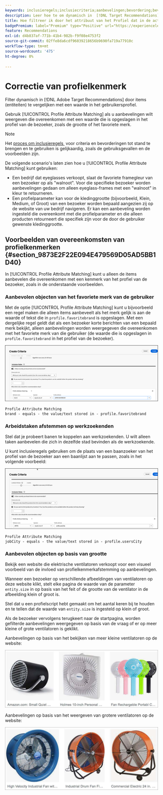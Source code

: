 ```yaml
---
keywords: inclusieregels;inclusiecriteria;aanbevelingen;bevordering;bevorderingen;dynamische filtratie;dynamic;profile kenmerkovereenkomsten
description: Leer hoe te om dynamisch in  [!DNL Target Recommendations]  te filtreren door punten (entiteiten) tegen een waarde in het profiel van de gebruiker te vergelijken.
title: Hoe filtreer ik door het attribuut van het Profiel dat in de activiteiten van Aanbevelingen past?
badgePremium: label="Premium" type="Positive" url="https://experienceleague.adobe.com/docs/target/using/introduction/intro.html?lang=nl-NL#premium newtab=true" tooltip="Kijk wat er in Target Premium is opgenomen."
feature: Recommendations
exl-id: d4b837af-771b-41b4-982b-f9f08e4753f2
source-git-commit: 02ffe8da6cdf96039218656b9690fa719a77910c
workflow-type: tm+mt
source-wordcount: '475'
ht-degree: 0%

---
```


# Correctie van profielkenmerk

Filter dynamisch in [!DNL Adobe Target Recommendations] door items (entiteiten) te vergelijken met een waarde in het gebruikersprofiel.

Gebruik [!UICONTROL Profile Attribute Matching] als u aanbevelingen wilt weergeven die overeenkomen met een waarde die is opgeslagen in het profiel van de bezoeker, zoals de grootte of het favoriete merk.

>[!NOTE]
>
>Het [&#x200B; proces om inclusieregels &#x200B;](/help/main/c-recommendations/c-algorithms/use-dynamic-and-static-inclusion-rules.md) voor criteria en bevorderingen tot stand te brengen en te gebruiken is gelijkaardig, zoals de gebruiksgevallen en de voorbeelden zijn.

De volgende scenario&#39;s laten zien hoe u [!UICONTROL Profile Attribute Matching] kunt gebruiken:

* Een bedrijf dat eyeglasses verkoopt, slaat de favoriete framegleur van een bezoeker op als &quot;walnoot&quot;. Voor die specifieke bezoeker worden aanbevelingen gedaan om alleen eyeglass-frames met een &quot;walnoot&quot; in kleur te retourneren.
* Een profielparameter kan voor de kledinggrootte (bijvoorbeeld, Klein, Medium, of Groot) van een bezoeker worden bepaald aangezien zij op de website van uw bedrijf navigeren. Er kan een aanbeveling worden ingesteld die overeenkomt met die profielparameter en die alleen producten retourneert die specifiek zijn voor de door de gebruiker gewenste kledinggrootte.

## Voorbeelden van overeenkomsten van profielkenmerken {#section_9873E2F22E094E479569D05AD5BB1D40}

In [!UICONTROL Profile Attribute Matching] kunt u alleen de items aanbevelen die overeenkomen met een kenmerk van het profiel van de bezoeker, zoals in de onderstaande voorbeelden.

### Aanbevolen objecten van het favoriete merk van de gebruiker

Met de optie [!UICONTROL Profile Attribute Matching] kunt u bijvoorbeeld een regel maken die alleen items aanbeveelt als het merk gelijk is aan de waarde of tekst die in `profile.favoritebrand` is opgeslagen. Met een dergelijke regel geldt dat als een bezoeker korte berichten van een bepaald merk bekijkt, alleen aanbevelingen worden weergegeven die overeenkomen met het favoriete merk van die gebruiker (de waarde die is opgeslagen in `profile.favoritebrand` in het profiel van de bezoeker).

![&#x200B; Favoriete merk &#x200B;](/help/main/c-recommendations/c-algorithms/assets/favorite-brand-new.png)

```
Profile Attribute Matching
brand - equals - the value/text stored in - profile.favoritebrand
```

### Arbeidstaken afstemmen op werkzoekenden

Stel dat je probeert banen te koppelen aan werkzoekenden. U wilt alleen taken aanbevelen die zich in dezelfde stad bevinden als de werkzoekende.

U kunt inclusieregels gebruiken om de plaats van een baanzoeker van het profiel van de bezoeker aan een baanlijst aan te passen, zoals in het volgende voorbeeld:

![&#x200B; Plaats van de Gebruiker &#x200B;](/help/main/c-recommendations/c-algorithms/assets/city-new.png)

```
Profile Attribute Matching
jobCity - equals - the value/text stored in - profile.usersCity
```

### Aanbevolen objecten op basis van grootte

Bekijk een website die elektrische ventilatoren verkoopt voor een visueel voorbeeld van de invloed van profielkenmerkafstemming op aanbevelingen.

Wanneer een bezoeker op verschillende afbeeldingen van ventilatoren op deze website klikt, stelt elke pagina de waarde van de parameter `entity.size` in op basis van het feit of de grootte van de ventilator in de afbeelding klein of groot is.

Stel dat u een profielscript hebt gemaakt om het aantal keren bij te houden en te tellen dat de waarde van `entity.size` is ingesteld op klein of groot.

Als de bezoeker vervolgens terugkeert naar de startpagina, worden gefilterde aanbevelingen weergegeven op basis van de vraag of er op meer kleine of grote ventilatoren is geklikt.

Aanbevelingen op basis van het bekijken van meer kleine ventilatoren op de website:

![&#x200B; kleine ventilatoraanbevelingen &#x200B;](/help/main/c-recommendations/c-algorithms/assets/small-fans.png)

Aanbevelingen op basis van het weergeven van grotere ventilatoren op de website:

![&#x200B; grote ventilatoraanbevelingen &#x200B;](/help/main/c-recommendations/c-algorithms/assets/large-fans.png)
